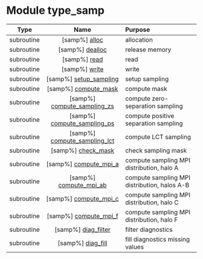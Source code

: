 # Module type_samp

| Type | Name | Purpose |
| :--: | :--: | :---------- |
| subroutine | [samp%] [alloc](https://github.com/benjaminmenetrier/bump/tree/master/src/type_samp.F90#L131) | allocation |
| subroutine | [samp%] [dealloc](https://github.com/benjaminmenetrier/bump/tree/master/src/type_samp.F90#L171) | release memory |
| subroutine | [samp%] [read](https://github.com/benjaminmenetrier/bump/tree/master/src/type_samp.F90#L224) | read |
| subroutine | [samp%] [write](https://github.com/benjaminmenetrier/bump/tree/master/src/type_samp.F90#L471) | write |
| subroutine | [samp%] [setup_sampling](https://github.com/benjaminmenetrier/bump/tree/master/src/type_samp.F90#L680) | setup sampling |
| subroutine | [samp%] [compute_mask](https://github.com/benjaminmenetrier/bump/tree/master/src/type_samp.F90#L952) | compute mask |
| subroutine | [samp%] [compute_sampling_zs](https://github.com/benjaminmenetrier/bump/tree/master/src/type_samp.F90#L1107) | compute zero-separation sampling |
| subroutine | [samp%] [compute_sampling_ps](https://github.com/benjaminmenetrier/bump/tree/master/src/type_samp.F90#L1182) | compute positive separation sampling |
| subroutine | [samp%] [compute_sampling_lct](https://github.com/benjaminmenetrier/bump/tree/master/src/type_samp.F90#L1313) | compute LCT sampling |
| subroutine | [samp%] [check_mask](https://github.com/benjaminmenetrier/bump/tree/master/src/type_samp.F90#L1388) | check sampling mask |
| subroutine | [samp%] [compute_mpi_a](https://github.com/benjaminmenetrier/bump/tree/master/src/type_samp.F90#L1463) | compute sampling MPI distribution, halo A |
| subroutine | [samp%] [compute_mpi_ab](https://github.com/benjaminmenetrier/bump/tree/master/src/type_samp.F90#L1531) | compute sampling MPI distribution, halos A-B |
| subroutine | [samp%] [compute_mpi_c](https://github.com/benjaminmenetrier/bump/tree/master/src/type_samp.F90#L1699) | compute sampling MPI distribution, halo C |
| subroutine | [samp%] [compute_mpi_f](https://github.com/benjaminmenetrier/bump/tree/master/src/type_samp.F90#L1879) | compute sampling MPI distribution, halo F |
| subroutine | [samp%] [diag_filter](https://github.com/benjaminmenetrier/bump/tree/master/src/type_samp.F90#L1953) | filter diagnostics |
| subroutine | [samp%] [diag_fill](https://github.com/benjaminmenetrier/bump/tree/master/src/type_samp.F90#L2093) | fill diagnostics missing values |
